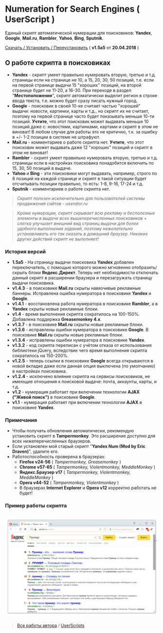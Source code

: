 # Numeration for Search Engines ( UserScript )
Единый скрипт автоматической нумерации для поисковиков: **Yandex**, **Google**, **Mail.ru**, **Rambler**, **Yahoo**, **Bing**, **Sputnik**.

[Скачать / Установить / Переустановить](https://github.com/Eric-Draven/userscripts/raw/master/se-numeration/se-numeration.user.js) ( **v1.5a5** от **20.04.2018** )

## О работе скрипта в поисковиках
* **Yandex** - скрипт умеет правильно нумеровать вторую, третью и т.д. страницы если на странице не 10, а 15, 20, 30, 50 позиций, т.е. если на первой странице выдачи 15 "хороших" позиций, на второй странице будет не 11-20, а 16-30. При переходе в раздел "**Местоположение**", скрипт автоматически выделит регион в строке ввода текста, т.е. можно будет сразу писать нужный город.
* **Google** - поисковик в своей 10-ке считает частью "хорошей" выдачи: новости, картинки, карты и т.д., но скрипт их не считает, поэтому на первой странице часто будет показывать меньше 10-ти позиций. **Учтите**, что этот поисковик может выдавать меньше 10 позиций даже с: новостями, картинками, картами и скрипт в этом не виноват! В любом случае для работы это не критично, т.к. за ошибку в +/- 1-2 позиции в системе не штрафуют.
* **Mail.ru** - комментариев о работе скрипта нет. **Учтите**, что этот поисковик может выдавать даже 12 "хороших" позиций и скрипт в этом не виноват!
* **Rambler** - скрипт умеет правильно нумеровать вторую, третью и т.д. страницы если в настройках поисковика понадобится включить по 15, 30, 50 позиций в выдаче.
* **Yahoo** и **Bing** - эти поисковики могут выдавать, например, строго по 8 позиций на каждой странице и скрипт в такой ситуации будет отсчитывать позиции правильно, то есть: 1-8, 9-16, 17-24 и т.д.
* **Sputnik** - комментариев о работе скрипта нет.
> _Скрипт полезен исключительно для пользователей системы продвижения сайтов - userator.ru_

> _Кроме нумерации, скрипт скрывает всю рекламу и бесполезные элементы в выдаче всех вышеперечисленных поисковиков + слегка улучшает внешний вид страниц выдачи для более удобного выполнения заданий, поэтому нежелательно устанавливать его так сказать в домашний браузер. Никаких других действий скрипт не выполняет!_

### История версий
* **1.5a5** - На страницу выдачи поисковика **Yandex** добавлен переключатель, с помощью которого можно мгновенно отобразить/скрыть блоки **Яндекс.Директ**. Теперь нет необходимости отключать данный скрипт в расширении браузера и перезагружать страницу выдачи поисковика.
* **v1.4.3** - в поисковике **Mail.ru** скрыты навязчивые рекламные баннеры. Исправлена ошибка нумератора в поисковике **Yandex** и **Google**.
* **v1.4.1** - восстановлена работа нумератора в поисковике **Rambler**, а в **Yandex** скрыты новые рекламные блоки.
* **v1.4** - время выполнения скрипта сократилось на 100-150%. Добавлена поддержка **Greasemonkey 4.x**.
* **v1.3.7** - в поисковике **Mail.ru** скрыты новые рекламные блоки.
* **v1.3.6** - исправлены ошибки нумератора в поисковике **Google**. В поисковике **Mail.ru** скрыты новые рекламные блоки.
* **v1.3.4** - исправлены ошибки нумератора в поисковике **Yandex**.
* **v1.3.2** - код скрипта переписан с учётом отказа от использования библиотеки jQuery, вследствие чего время выполнения скрипта сократилось на 150-200%.
* **v1.2.5** - теперь ссылки в поисковике **Google** всегда открываются в новой вкладке даже если данная опция выключена (по умолчанию) в настройках поисковика. 
* **v1.2.4** - исключено влияние скрипта на сервисы поисковиков, не имеющие отношения к поисковой выдаче: почта, аккаунты, карты, и т.д.
* **v1.2** - нумерация работает при включении технологии **AJAX ("Живой поиск")** в поисковике **Google**.
* **v1.1** - нумерация работает при включении технологии **AJAX** в поисковике **Yandex**.

### Примечания
* Чтобы получать обновления автоматически, рекомендую установить скрипт в **Tampermonkey**. Это расширение доступно для всех нижеперечисленных браузеров.
* Если установлен мой старый скрипт "**Yandex Num (Mod by Eric Draven)**", удалите его.
* Работоспособность проверена в браузерах:
  * **Firefox v24-56** ( _Tampermonkey, Greasemonkey_ )
  * **Chrome v57-65** ( _Tampermonkey, Violentmonkey, MeddleMonkey_ )
  * **Яндекс.Браузер v17** ( _Tampermonkey, Violentmonkey, MeddleMonkey_ )
  * **Opera v44-52** ( _Tampermonkey, Violentmonkey_ )
  * В браузерах **Internet Explorer** и **Opera v12** корректно работать не будет!
### Пример работы скрипта
![Example](https://github.com/Eric-Draven/userscripts/raw/master/se-numeration/images/example.gif)
---
> [Все работы автора](https://github.com/Eric-Draven?tab=repositories) / [UserScripts](https://github.com/Eric-Draven/userscripts)
